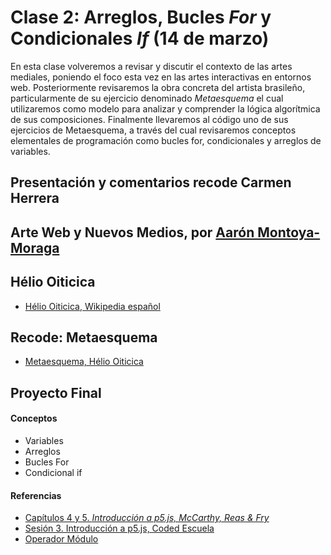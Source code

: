 # Clase 2: Arreglos, Bucles *For* y Condicionales *If* (14 de marzo)
En esta clase volveremos a revisar y discutir el contexto de las artes mediales, poniendo el foco esta vez en las artes interactivas en entornos web. Posteriormente revisaremos la obra concreta del artista brasileño, particularmente de su ejercicio denominado *Metaesquema* el cual utilizaremos como modelo para analizar y comprender la lógica algorítmica de sus composiciones. Finalmente llevaremos al código uno de sus ejercicios de Metaesquema, a través del cual revisaremos conceptos elementales de programación como bucles for, condicionales y arreglos de variables.

## Presentación y comentarios recode Carmen Herrera
## Arte Web y Nuevos Medios, por [Aarón Montoya-Moraga](http://montoyamoraga.io/)
## Hélio Oiticica
- [Hélio Oiticica, Wikipedia español](https://es.wikipedia.org/wiki/H%C3%A9lio_Oiticica)
## Recode: Metaesquema
- [Metaesquema, Hélio Oiticica](https://github.com/guillemontecinos/recode/blob/master/oiticica_helio_metaesquema/documentation/docu_metaesquema.md)
## Proyecto Final
#### Conceptos
- Variables
- Arreglos
- Bucles For
- Condicional if
#### Referencias
- [Capítulos 4 y 5. *Introducción a p5.js, McCarthy, Reas & Fry*](https://github.com/processing/p5.js-getting-started-es/blob/master/v1.0.2.pdf)
- [Sesión 3. Introducción a p5.js, Coded Escuela](http://codedescuela.cl/taller1-intro-programacion-creativa-p5js-2017-05/sesiones/sesion_3/slides/#/)
- [Operador Módulo](https://es.wikipedia.org/wiki/Operaci%C3%B3n_m%C3%B3dulo)
